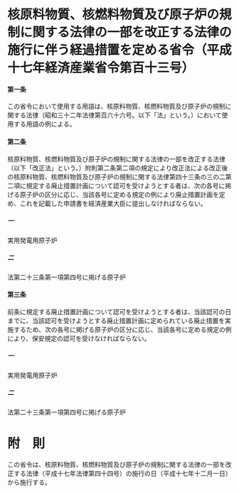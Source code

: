 # 核原料物質、核燃料物質及び原子炉の規制に関する法律の一部を改正する法律の施行に伴う経過措置を定める省令（平成十七年経済産業省令第百十三号）
#### 第一条
この省令において使用する用語は、核原料物質、核燃料物質及び原子炉の規制に関する法律（昭和三十二年法律第百六十六号。以下「法」という。）において使用する用語の例による。
#### 第二条
核原料物質、核燃料物質及び原子炉の規制に関する法律の一部を改正する法律（以下「改正法」という。）附則第二条第二項の規定により改正法による改正後の核原料物質、核燃料物質及び原子炉の規制に関する法律第四十三条の三の二第二項に規定する廃止措置計画について認可を受けようとする者は、次の各号に掲げる原子炉の区分に応じ、当該各号に定める規定の例により廃止措置計画を定め、これを記載した申請書を経済産業大臣に提出しなければならない。
##### 一
実用発電用原子炉
##### 二
法第二十三条第一項第四号に掲げる原子炉
#### 第三条
前条に規定する廃止措置計画について認可を受けようとする者は、当該認可の日までに、当該認可を受けようとする廃止措置計画に定められている廃止措置を実施するため、次の各号に掲げる原子炉の区分に応じ、当該各号に定める規定の例により、保安規定の認可を受けなければならない。
##### 一
実用発電用原子炉
##### 二
法第二十三条第一項第四号に掲げる原子炉
# 附　則
この省令は、核原料物質、核燃料物質及び原子炉の規制に関する法律の一部を改正する法律（平成十七年法律第四十四号）の施行の日（平成十七年十二月一日）から施行する。
